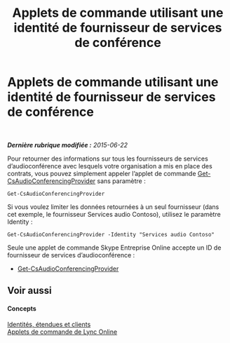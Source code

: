 ﻿---
title: Applets de commande utilisant une identité de fournisseur de services de conférence
TOCTitle: Applets de commande utilisant une identité de fournisseur de services de conférence
ms:assetid: be5621b6-ec11-4b12-83ec-075af269ca6a
ms:mtpsurl: https://technet.microsoft.com/fr-fr/library/Dn362841(v=OCS.15)
ms:contentKeyID: 56269647
ms.date: 06/01/2017
mtps_version: v=OCS.15
ms.translationtype: HT
---

# Applets de commande utilisant une identité de fournisseur de services de conférence

 

_**Dernière rubrique modifiée :** 2015-06-22_

Pour retourner des informations sur tous les fournisseurs de services d’audioconférence avec lesquels votre organisation a mis en place des contrats, vous pouvez simplement appeler l’applet de commande [Get-CsAudioConferencingProvider](https://docs.microsoft.com/powershell/module/skype/Get-CsAudioConferencingProvider) sans paramètre :

    Get-CsAudioConferencingProvider

Si vous voulez limiter les données retournées à un seul fournisseur (dans cet exemple, le fournisseur Services audio Contoso), utilisez le paramètre Identity :

    Get-CsAudioConferencingProvider -Identity "Services audio Contoso"

Seule une applet de commande Skype Entreprise Online accepte un ID de fournisseur de services d’audioconférence :

  - [Get-CsAudioConferencingProvider](https://docs.microsoft.com/powershell/module/skype/Get-CsAudioConferencingProvider)

## Voir aussi

#### Concepts

[Identités, étendues et clients](identities-scopes-and-tenants-in-skype-for-business-online.md)  
[Applets de commande de Lync Online](the-skype-for-business-online-cmdlets.md)

